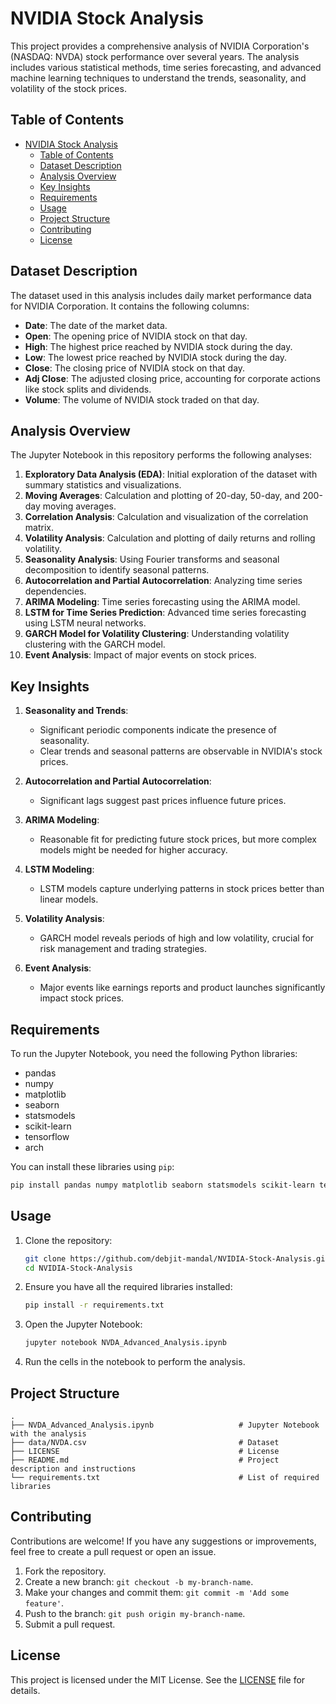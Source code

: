 
# NVIDIA Stock Analysis

This project provides a comprehensive analysis of NVIDIA Corporation's (NASDAQ: NVDA) stock performance over several years. The analysis includes various statistical methods, time series forecasting, and advanced machine learning techniques to understand the trends, seasonality, and volatility of the stock prices.

## Table of Contents
- [NVIDIA Stock Analysis](#nvidia-stock-analysis)
  - [Table of Contents](#table-of-contents)
  - [Dataset Description](#dataset-description)
  - [Analysis Overview](#analysis-overview)
  - [Key Insights](#key-insights)
  - [Requirements](#requirements)
  - [Usage](#usage)
  - [Project Structure](#project-structure)
  - [Contributing](#contributing)
  - [License](#license)

## Dataset Description

The dataset used in this analysis includes daily market performance data for NVIDIA Corporation. It contains the following columns:
- **Date**: The date of the market data.
- **Open**: The opening price of NVIDIA stock on that day.
- **High**: The highest price reached by NVIDIA stock during the day.
- **Low**: The lowest price reached by NVIDIA stock during the day.
- **Close**: The closing price of NVIDIA stock on that day.
- **Adj Close**: The adjusted closing price, accounting for corporate actions like stock splits and dividends.
- **Volume**: The volume of NVIDIA stock traded on that day.

## Analysis Overview

The Jupyter Notebook in this repository performs the following analyses:
1. **Exploratory Data Analysis (EDA)**: Initial exploration of the dataset with summary statistics and visualizations.
2. **Moving Averages**: Calculation and plotting of 20-day, 50-day, and 200-day moving averages.
3. **Correlation Analysis**: Calculation and visualization of the correlation matrix.
4. **Volatility Analysis**: Calculation and plotting of daily returns and rolling volatility.
5. **Seasonality Analysis**: Using Fourier transforms and seasonal decomposition to identify seasonal patterns.
6. **Autocorrelation and Partial Autocorrelation**: Analyzing time series dependencies.
7. **ARIMA Modeling**: Time series forecasting using the ARIMA model.
8. **LSTM for Time Series Prediction**: Advanced time series forecasting using LSTM neural networks.
9. **GARCH Model for Volatility Clustering**: Understanding volatility clustering with the GARCH model.
10. **Event Analysis**: Impact of major events on stock prices.

## Key Insights

1. **Seasonality and Trends**:
   - Significant periodic components indicate the presence of seasonality.
   - Clear trends and seasonal patterns are observable in NVIDIA's stock prices.

2. **Autocorrelation and Partial Autocorrelation**:
   - Significant lags suggest past prices influence future prices.

3. **ARIMA Modeling**:
   - Reasonable fit for predicting future stock prices, but more complex models might be needed for higher accuracy.

4. **LSTM Modeling**:
   - LSTM models capture underlying patterns in stock prices better than linear models.

5. **Volatility Analysis**:
   - GARCH model reveals periods of high and low volatility, crucial for risk management and trading strategies.

6. **Event Analysis**:
   - Major events like earnings reports and product launches significantly impact stock prices.

## Requirements

To run the Jupyter Notebook, you need the following Python libraries:
- pandas
- numpy
- matplotlib
- seaborn
- statsmodels
- scikit-learn
- tensorflow
- arch

You can install these libraries using `pip`:
```sh
pip install pandas numpy matplotlib seaborn statsmodels scikit-learn tensorflow arch
```

## Usage

1. Clone the repository:
   ```sh
   git clone https://github.com/debjit-mandal/NVIDIA-Stock-Analysis.git
   cd NVIDIA-Stock-Analysis
   ```

2. Ensure you have all the required libraries installed:
   ```sh
   pip install -r requirements.txt
   ```

3. Open the Jupyter Notebook:
   ```sh
   jupyter notebook NVDA_Advanced_Analysis.ipynb
   ```

4. Run the cells in the notebook to perform the analysis.

## Project Structure

```
.
├── NVDA_Advanced_Analysis.ipynb                   # Jupyter Notebook with the analysis
├── data/NVDA.csv                                  # Dataset
├── LICENSE                                        # License
├── README.md                                      # Project description and instructions
└── requirements.txt                               # List of required libraries
```

## Contributing

Contributions are welcome! If you have any suggestions or improvements, feel free to create a pull request or open an issue.

1. Fork the repository.
2. Create a new branch: `git checkout -b my-branch-name`.
3. Make your changes and commit them: `git commit -m 'Add some feature'`.
4. Push to the branch: `git push origin my-branch-name`.
5. Submit a pull request.

## License

This project is licensed under the MIT License. See the [LICENSE](LICENSE) file for details.
